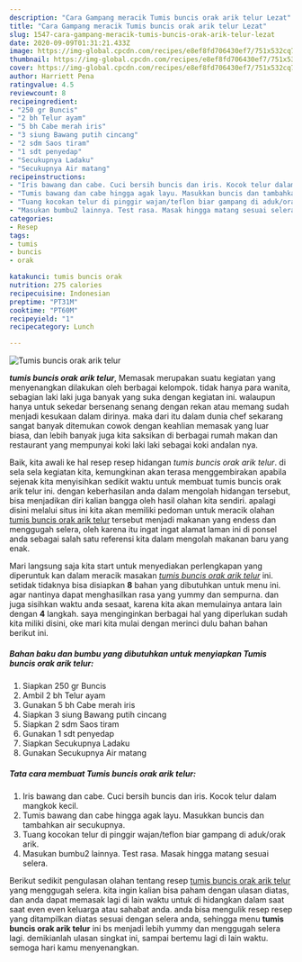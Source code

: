 ```yaml
---
description: "Cara Gampang meracik Tumis buncis orak arik telur Lezat"
title: "Cara Gampang meracik Tumis buncis orak arik telur Lezat"
slug: 1547-cara-gampang-meracik-tumis-buncis-orak-arik-telur-lezat
date: 2020-09-09T01:31:21.433Z
image: https://img-global.cpcdn.com/recipes/e8ef8fd706430ef7/751x532cq70/tumis-buncis-orak-arik-telur-foto-resep-utama.jpg
thumbnail: https://img-global.cpcdn.com/recipes/e8ef8fd706430ef7/751x532cq70/tumis-buncis-orak-arik-telur-foto-resep-utama.jpg
cover: https://img-global.cpcdn.com/recipes/e8ef8fd706430ef7/751x532cq70/tumis-buncis-orak-arik-telur-foto-resep-utama.jpg
author: Harriett Pena
ratingvalue: 4.5
reviewcount: 8
recipeingredient:
- "250 gr Buncis"
- "2 bh Telur ayam"
- "5 bh Cabe merah iris"
- "3 siung Bawang putih cincang"
- "2 sdm Saos tiram"
- "1 sdt penyedap"
- "Secukupnya Ladaku"
- "Secukupnya Air matang"
recipeinstructions:
- "Iris bawang dan cabe. Cuci bersih buncis dan iris. Kocok telur dalam mangkok kecil."
- "Tumis bawang dan cabe hingga agak layu. Masukkan buncis dan tambahkan air secukupnya."
- "Tuang kocokan telur di pinggir wajan/teflon biar gampang di aduk/orak arik."
- "Masukan bumbu2 lainnya. Test rasa. Masak hingga matang sesuai selera."
categories:
- Resep
tags:
- tumis
- buncis
- orak

katakunci: tumis buncis orak 
nutrition: 275 calories
recipecuisine: Indonesian
preptime: "PT31M"
cooktime: "PT60M"
recipeyield: "1"
recipecategory: Lunch

---
```



![Tumis buncis orak arik telur](https://img-global.cpcdn.com/recipes/e8ef8fd706430ef7/751x532cq70/tumis-buncis-orak-arik-telur-foto-resep-utama.jpg)

<b><i>tumis buncis orak arik telur</i></b>, Memasak merupakan suatu kegiatan yang menyenangkan dilakukan oleh berbagai kelompok. tidak hanya para wanita, sebagian laki laki juga banyak yang suka dengan kegiatan ini. walaupun hanya untuk sekedar bersenang senang dengan rekan atau memang sudah menjadi kesukaan dalam dirinya. maka dari itu dalam dunia chef sekarang sangat banyak ditemukan cowok dengan keahlian memasak yang luar biasa, dan lebih banyak juga kita saksikan di berbagai rumah makan dan restaurant yang mempunyai koki laki laki sebagai koki andalan nya.



Baik, kita awali ke hal resep resep hidangan <i>tumis buncis orak arik telur</i>. di sela sela kegiatan kita, kemungkinan akan terasa menggembirakan apabila sejenak kita menyisihkan sedikit waktu untuk membuat tumis buncis orak arik telur ini. dengan keberhasilan anda dalam mengolah hidangan tersebut, bisa menjadikan diri kalian bangga oleh hasil olahan kita sendiri. apalagi disini melalui situs ini kita akan memiliki pedoman untuk meracik olahan <u>tumis buncis orak arik telur</u> tersebut menjadi makanan yang endess dan menggugah selera, oleh karena itu ingat ingat alamat laman ini di ponsel anda sebagai salah satu referensi kita dalam mengolah makanan baru yang enak.


Mari langsung saja kita start untuk menyediakan perlengkapan yang diperuntuk kan dalam meracik masakan <u><i>tumis buncis orak arik telur</i></u> ini. setidak tidaknya bisa disiapkan <b>8</b> bahan yang dibutuhkan untuk menu ini. agar nantinya dapat menghasilkan rasa yang yummy dan sempurna. dan juga sisihkan waktu anda sesaat, karena kita akan memulainya antara lain dengan <b>4</b> langkah. saya menginginkan berbagai hal yang diperlukan sudah kita miliki disini, oke mari kita mulai dengan merinci dulu bahan bahan berikut ini.

<!--inarticleads1-->

##### Bahan baku dan bumbu yang dibutuhkan untuk menyiapkan Tumis buncis orak arik telur:

1. Siapkan 250 gr Buncis
1. Ambil 2 bh Telur ayam
1. Gunakan 5 bh Cabe merah iris
1. Siapkan 3 siung Bawang putih cincang
1. Siapkan 2 sdm Saos tiram
1. Gunakan 1 sdt penyedap
1. Siapkan Secukupnya Ladaku
1. Gunakan Secukupnya Air matang




<!--inarticleads2-->

##### Tata cara membuat Tumis buncis orak arik telur:

1. Iris bawang dan cabe. Cuci bersih buncis dan iris. Kocok telur dalam mangkok kecil.
1. Tumis bawang dan cabe hingga agak layu. Masukkan buncis dan tambahkan air secukupnya.
1. Tuang kocokan telur di pinggir wajan/teflon biar gampang di aduk/orak arik.
1. Masukan bumbu2 lainnya. Test rasa. Masak hingga matang sesuai selera.




Berikut sedikit pengulasan olahan tentang resep <u>tumis buncis orak arik telur</u> yang menggugah selera. kita ingin kalian bisa paham dengan ulasan diatas, dan anda dapat memasak lagi di lain waktu untuk di hidangkan dalam saat saat even even keluarga atau sahabat anda. anda bisa mengulik resep resep yang ditampilkan diatas sesuai dengan selera anda, sehingga menu <b>tumis buncis orak arik telur</b> ini bs menjadi lebih yummy dan menggugah selera lagi. demikianlah ulasan singkat ini, sampai bertemu lagi di lain waktu. semoga hari kamu menyenangkan.
